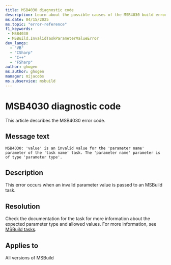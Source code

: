 ```yaml
---
title: MSB4030 diagnostic code
description: Learn about the possible causes of the MSB4030 build error and get troubleshooting tips.
ms.date: 04/15/2025
ms.topic: "error-reference"
f1_keywords:
 - MSB4030
 - MSBuild.InvalidTaskParameterValueError
dev_langs:
  - "VB"
  - "CSharp"
  - "C++"
  - "FSharp"
author: ghogen
ms.author: ghogen
manager: mijacobs
ms.subservice: msbuild
---
```

# MSB4030 diagnostic code

<!-- :::ErrorDefinitionDescription::: -->
<!-- :::editable-content name="introDescription"::: -->
This article describes the MSB4030 error code.
<!-- :::editable-content-end::: -->

## Message text

`MSB4030: 'value' is an invalid value for the 'parameter name' parameter of the 'task name' task. The 'parameter name' parameter is of type 'parameter type'.`

## Description

This error occurs when an invalid parameter value is passed to an MSBuild task.

## Resolution

Check the documentation for the task for more information about the expected parameter type and allowed values. For more information, see [MSBuild tasks](../msbuild-tasks.md).

## Applies to

All versions of MSBuild